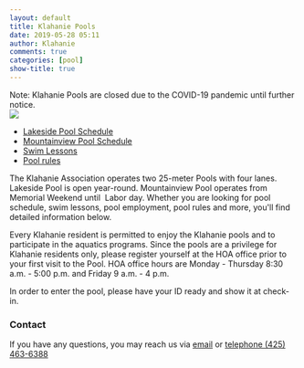 ```yaml
---
layout: default
title: Klahanie Pools
date: 2019-05-28 05:11
author: Klahanie
comments: true
categories: [pool]
show-title: true
---
```

<div class="alert alert-warning clearfix">Note: Klahanie Pools are closed due to the COVID-19 pandemic until further notice.
</div>

<img src="{{site.url}}images/swimming1.jpg" class="float-right col-sm-4 img-thumbnail">

* [Lakeside Pool Schedule]({{site.url}}amenities/pools/lakeside-pool.html)
* [Mountainview Pool Schedule]({{site.url}}amenities/pools/mountainview-pool.html)
* [Swim Lessons]({{site.url}}amenities/pools/swim-lessons.html)
* [Pool rules]({{site.url}}amenities/pools/pool-rules.html)


The Klahanie Association operates two 25-meter Pools with four lanes. Lakeside Pool is open year-round. Mountainview Pool operates from Memorial Weekend until  Labor day. Whether you are looking for pool schedule, swim lessons, pool employment, pool rules and more, you'll find detailed information below.

Every Klahanie resident is permitted to enjoy the Klahanie pools and to participate in the aquatics programs. Since the pools are a privilege for Klahanie residents only, please register yourself at the HOA office prior to your first visit to the Pool. HOA office hours are Monday - Thursday 8:30 a.m. - 5:00 p.m. and Friday 9 a.m. - 4 p.m.

In order to enter the pool, please have your ID ready and show it at check-in.

### Contact 
If you have any questions, you may reach us via [email](mailto:pools@klahanie.com) or [telephone (425) 463-6388](tel:425-463-6388)
